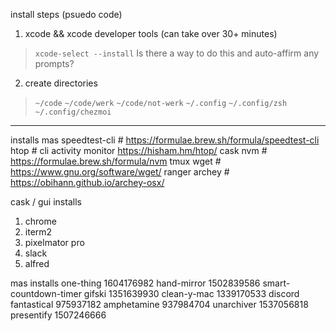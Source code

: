 install steps (psuedo code)

1. xcode && xcode developer tools (can take over 30+ minutes)
> `xcode-select --install`
Is there a way to do this and auto-affirm any prompts?

2. create directories
> `~/code`
> `~/code/werk`
> `~/code/not-werk`
> `~/.config`
> `~/.config/zsh`
> `~/.config/chezmoi`




--- 
installs
mas
speedtest-cli  # https://formulae.brew.sh/formula/speedtest-cli
htop  # cli activity monitor https://hisham.hm/htop/
cask
nvm  # https://formulae.brew.sh/formula/nvm
tmux
wget  # https://www.gnu.org/software/wget/
ranger
archey  # https://obihann.github.io/archey-osx/

cask / gui installs
1. chrome
2. iterm2
3. pixelmator pro
4. slack
5. alfred



mas installs
one-thing 1604176982
hand-mirror 1502839586
smart-countdown-timer
gifski 1351639930
clean-y-mac 1339170533
discord
fantastical 975937182
amphetamine 937984704
unarchiver 1537056818
presentify 1507246666

